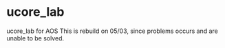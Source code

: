 # ucore_lab
ucore_lab for AOS
This is rebuild on 05/03, since problems occurs and are unable to be solved.

